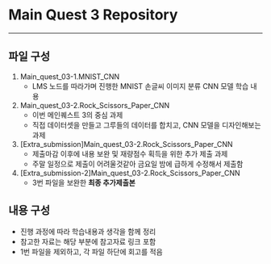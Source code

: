 # Main Quest 3 Repository

---
## 파일 구성

1. Main_quest_03-1.MNIST_CNN
   - LMS 노드를 따라가며 진행한 MNIST 손글씨 이미지 분류 CNN 모델 학습 내용
2. Main_quest_03-2.Rock_Scissors_Paper_CNN
   - 이번 메인퀘스트 3의 중심 과제
   - 직접 데이터셋을 만들고 그루들의 데이터를 합치고, CNN 모델을 디자인해보는 과제
3. [Extra_submission]Main_quest_03-2.Rock_Scissors_Paper_CNN
   - 제출마감 이후에 내용 보완 및 재량점수 획득을 위한 추가 제출 과제
   - 주말 일정으로 제출이 어려울것같아 금요일 밤에 급하게 수정해서 제출함
4. [Extra_submission-2]Main_quest_03-2.Rock_Scissors_Paper_CNN
   - 3번 파일을 보완한 **최종 추가제출본**
  
## 내용 구성
- 진행 과정에 따라 학습내용과 생각을 함께 정리
- 참고한 자료는 해당 부분에 참고자료 링크 포함
- 1번 파일을 제외하고, 각 파일 하단에 회고를 적음
